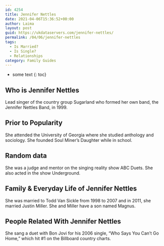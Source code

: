 ```yaml
---
id: 4254
title: Jennifer Nettles
date: 2021-04-06T15:36:52+00:00
author: Laima
layout: post
guid: https://ukdataservers.com/jennifer-nettles/
permalink: /04/06/jennifer-nettles
tags:
  - Is Married?
  - Is Single?
  - Relationships
category: Family Guides
---
```


* some text
{: toc}


## Who is Jennifer Nettles
                  
                  
                  
Lead singer of the country group Sugarland who formed her own band, the Jennifer Nettles Band, in 1999.
                  
              
            
              
            
                
                
                
## Prior to Popularity
                  
                  
                  
She attended the University of Georgia where she studied anthology and sociology. She founded Soul Miner&#8217;s Daughter while in school.
                  
              
            
              
            
                
                
                
## Random data
                  
                  
                  
She was a judge and mentor on the singing reality show ABC Duets. She also acted in the show Underground.
                  
              
            
              
            
                
                
                
## Family & Everyday Life of Jennifer Nettles
                  
                  
                  
She was married to Todd Van Sickle from 1998 to 2007 and in 2011, she married Justin Miller. She and Miller have a son named Magnus.
                  
              
            
              
            
                
                
                
## People Related With Jennifer Nettles
                  
                  
                  
She sang a duet with Bon Jovi for his 2006 single, &#8220;Who Says You Can&#8217;t Go Home,&#8221; which hit #1 on the Billboard country charts.
                  
              
            
              
            
                
              
            
              
              
            
            
              
            
          
          
          